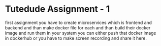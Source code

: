 # Tutedude Assignment - 1
first assignment you have to create microservices which is frontend and backend and than make docker file for each and than build their docker image and run them in your system you can either push that docker image in dockerhub or you have to make screen recording and share it here.